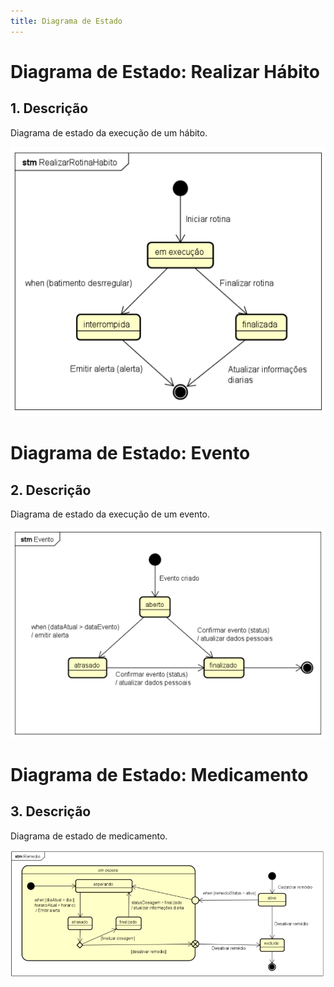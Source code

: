 ```yaml
---
title: Diagrama de Estado
---
```


# Diagrama de Estado: Realizar Hábito

## 1. Descrição

Diagrama de estado da execução de um hábito.

![diagrama NFR](img/ES_01_RealizarRotinaHabito.png)

# Diagrama de Estado: Evento

## 2. Descrição

Diagrama de estado da execução de um evento.

![diagrama NFR](img/ES_03_Evento.png)

# Diagrama de Estado: Medicamento

## 3. Descrição

Diagrama de estado de medicamento.

![diagrama NFR](img/ES_02_Remedio.png)